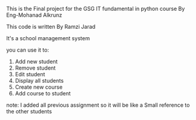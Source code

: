 This is the Final project for the GSG IT fundamental in python course  By Eng-Mohanad Alkrunz

This code is written  By Ramzi Jarad

It's a school management system 

you can use it  to:
1. Add new student
2. Remove student
3. Edit student
4. Display all students
5. Create new course
6. Add course to student

note:
I added all previous assignment
so it will be like a Small reference to the other students

